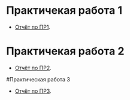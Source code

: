 # Практичекая работа 1

  - [Отчёт по ПР1]().

# Практичекая работа 2

  - [Отчёт по ПР2]().
  
#Практическая работа 3

  - [Отчёт по ПР3]().
